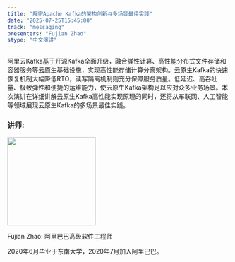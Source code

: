 ```yaml
---
title: "解密Apache Kafka的架构创新与多场景最佳实践"
date: "2025-07-25T15:45:00"
track: "messaging"
presenters: "Fujian Zhao"
stype: "中文演讲"
---
```


阿里云Kafka基于开源Kafka全面升级，融合弹性计算、高性能分布式文件存储和容器服务等云原生基础设施，实现高性能存储计算分离架构。云原生Kafka的快速恢复机制大幅降低RTO，读写隔离机制则充分保障服务质量。低延迟、高吞吐量、极致弹性和便捷的运维能力，使云原生Kafka架构足以应对众多业务场景。本次演讲在详细讲解云原生Kafka高性能实现原理的同时，还将从车联网、人工智能等领域展现云原生Kafka的多场景最佳实践。

### 讲师:

<img src="https://sessionize.com/image/b457-400o400o1-Y92ZtWACNJJirb5DrifdVu.jpg" width="200" /><br/>

Fujian Zhao: 阿里巴巴高级软件工程师

2020年6月毕业于东南大学，2020年7月加入阿里巴巴。